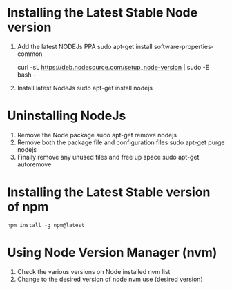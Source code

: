 # Installing the Latest Stable Node version
1. Add the latest NODEJs PPA
    sudo apt-get install software-properties-common

    curl -sL https://deb.nodesource.com/setup_node-version | sudo -E bash -
2. Install latest NodeJs
    sudo apt-get install nodejs

# Uninstalling NodeJs
1. Remove the Node package
    sudo apt-get remove nodejs
2. Remove both the package file and configuration files
    sudo apt-get purge nodejs
3. Finally remove any unused files and free up space
    sudo apt-get autoremove

# Installing the Latest Stable version of npm

    npm install -g npm@latest

# Using Node Version Manager (nvm)
1. Check the various versions on Node installed
    nvm list
2. Change to the desired version of node
    nvm use (desired version)